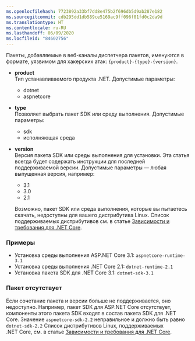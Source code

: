 ```yaml
---
ms.openlocfilehash: 7723892a33bf7dd8e475b2f696db5d9ab287e182
ms.sourcegitcommit: cdb295dd1db589ce5169ac9ff096f01fd0c2da9d
ms.translationtype: HT
ms.contentlocale: ru-RU
ms.lasthandoff: 06/09/2020
ms.locfileid: "84602756"
---
```


Пакеты, добавляемые в веб-каналы диспетчера пакетов, именуются в формате, 	уязвимом для хакерских атак: `{product}-{type}-{version}`.

- **product**\
Тип устанавливаемого продукта .NET. Допустимые параметры:

  - dotnet
  - aspnetcore

- **type**\
Позволяет выбрать пакет SDK или среду выполнения. Допустимые параметры:

  - sdk
  - исполняющая среда

- **version**\
Версия пакета SDK или среды выполнения для установки. Эта статья всегда будет содержать инструкции для последней поддерживаемой версии. Допустимые параметры — любая выпущенная версия, например:

  - 3.1
  - 3.0
  - 2.1

  Возможно, пакет SDK или среда выполнения, которые вы пытаетесь скачать, недоступны для вашего дистрибутива Linux. Список поддерживаемых дистрибутивов см. в статье [Зависимости и требования для .NET Core](../linux.md).

### <a name="examples"></a>Примеры

- Установка среды выполнения ASP.NET Core 3.1: `aspnetcore-runtime-3.1`
- Установка среды выполнения .NET Core 2.1: `dotnet-runtime-2.1`
- Установка пакета SDK для .NET Core 3.1: `dotnet-sdk-3.1`

### <a name="package-missing"></a>Пакет отсутствует

Если сочетание пакета и версии больше не поддерживается, оно недоступно. Например, пакет SDK для ASP.NET Core отсутствует, компоненты этого пакета SDK входят в состав пакета SDK для .NET Core. Значение `aspnetcore-sdk-2.2` неправильное и должно быть равно `dotnet-sdk-2.2` Список дистрибутивов Linux, поддерживаемых .NET Core, см. в статье [Зависимости и требования для .NET Core](../linux.md).
